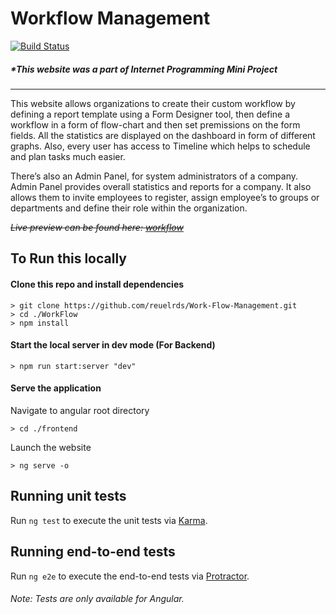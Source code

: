 # Workflow Management 
[![Build Status](https://travis-ci.com/reuelrds/Workflow.svg?branch=master)](https://travis-ci.com/reuelrds/Workflow)


##### *This website was a part of Internet Programming Mini Project
***

This website allows organizations to create their custom workflow by defining a report template using a Form Designer tool, then define a workflow in a form of flow-chart and then set premissions on the form fields. All the statistics are displayed on the dashboard in form of different graphs. Also, every user has access to Timeline which helps to schedule and plan tasks much easier.

There’s also an Admin Panel, for system administrators of a company. Admin Panel provides overall statistics and reports for a company. It also allows them to invite employees to register, assign employee’s to groups or departments and define their role within the organization.


~~*Live preview can be found here: [workflow](http://workflow-app.s3-website.ap-south-1.amazonaws.com)*~~

## To Run this locally

#### Clone this repo and install dependencies

```
> git clone https://github.com/reuelrds/Work-Flow-Management.git
> cd ./WorkFlow
> npm install
```
#### Start the local server in dev mode (For Backend)
```
> npm run start:server "dev"
```

#### Serve the application
Navigate to angular root directory
```
> cd ./frontend
```
Launch the website
```
> ng serve -o
```

## Running unit tests

Run `ng test` to execute the unit tests via [Karma](https://karma-runner.github.io).

## Running end-to-end tests

Run `ng e2e` to execute the end-to-end tests via [Protractor](http://www.protractortest.org/).

###### Note: Tests are only available for Angular.
